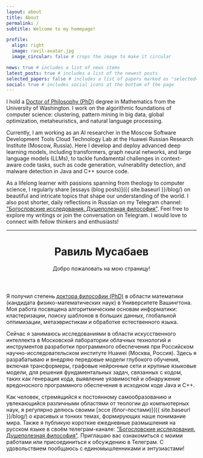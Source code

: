 ```yaml
---
layout: about
title: About
permalink: /
subtitle: Welcome to my homepage!

profile:
  align: right
  image: ravil-avatar.jpg
  image_circular: false # crops the image to make it circular

news: true # includes a list of news items
latest_posts: true # includes a list of the newest posts
selected_papers: false # includes a list of papers marked as "selected={true}"
social: true # includes social icons at the bottom of the page
---
```


I hold a [Doctor of Philosophy (PhD)](https://math.washington.edu/people/ravil-mussabayev) degree in Mathematics from the University of Washington. I work on the algorithmic foundations of computer science: clustering, pattern mining in big data, global optimization, metaheuristics, and natural language processing.

Currently, I am working as an AI researcher in the Moscow Software Development Tools Cloud Technology Lab at the Huawei Russian Research Institute (Moscow, Russia). Here I develop and deploy advanced deep learning models, including transformers, graph neural networks, and large language models (LLMs), to tackle fundamental challenges in context-aware code tasks, such as code generation, vulnerability detection, and malware detection in Java and C++ source code.

As a lifelong learner with passions spanning from theology to computer science, I regularly share [essays (blog posts)]({{ site.baseurl }}/blog/) on beautiful and intricate topics that shape our understanding of the world. I also post shorter, daily reflections in Russian on my Telegram channel: ["Богословские исследования. Душеполезная философия"](https://t.me/ravil_mussabayev). Feel free to explore my writings or join the conversation on Telegram. I would love to connect with fellow thinkers and enthusiasts!

---

<header class="post-header">
      <h1 class="post-title">
        <span class="font-weight-bold">Равиль</span> Мусабаев
      </h1>
      <p class="desc">Добро пожаловать на мою страницу!</p>
</header>

Я получил степень [доктора философии (PhD)](https://math.washington.edu/people/ravil-mussabayev) в области математики (кандидата физико-математических наук) в Университете Вашингтона. Моя работа посвящена алгоритмическим основам информатики: кластеризации, поиску шаблонов в больших данных, глобальной оптимизации, метаэвристикам и обработке естественного языка.

Сейчас я занимаюсь исследованиями в области искусственного интеллекта в Московской лаборатории облачных технологий и инструментов разработки программного обеспечения при Российском научно-исследовательском институте Huawei (Москва, Россия). Здесь я разрабатываю и внедряю передовые модели глубокого обучения, включая трансформеры, графовые нейронные сети и крупные языковые модели, для решения фундаментальных задач, связанных с кодом, таких как генерация кода, выявление уязвимостей и обнаружение вредоносного программного обеспечения в исходном коде Java и C++.

Как человек, стремящийся к постоянному самообразованию и увлекающийся различными областями от теологии до компьютерных наук, я регулярно делюсь своими [эссе (блог-постами)]({{ site.baseurl }}/blog/) о красивых и тонких темах, формирующих наше понимание мира. Также я публикую короткие ежедневные размышления на русском языке в своём телеграм-канале: ["Богословские исследования. Душеполезная философия"](https://t.me/ravil_mussabayev). Приглашаю вас ознакомиться с моими работами или присоединиться к обсуждению в Телеграм. С удовольствием пообщаюсь с единомышленниками и энтузиастами!